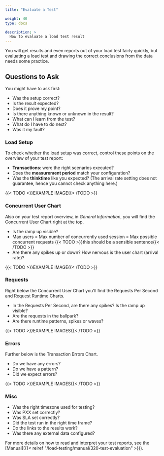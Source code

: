 ```yaml
---
title: "Evaluate a Test"

weight: 40
type: docs

description: >
  How to evaluate a load test result
---
```


You will get results and even reports out of your load test fairly quickly, but evaluating a load test and drawing the correct conclusions from the data needs some practice. 

## Questions to Ask

You might have to ask first:
- Was the setup correct?
- Is the result expected?
- Does it prove my point?
- Is there anything known or unknown in the result?
- What can I learn from the test?
- What do I have to do next?
- Was it my fault?

### Load Setup
To check whether the load setup was correct, control these points on the overview of your test report:
- **Transactions**: were the right scenarios executed?
- Does the **measurement period** match your configuration?
- Was the **thinktime** like you expected?
(The arrival rate setting does not guarantee, hence you cannot check anything here.)

{{< TODO >}}EXAMPLE IMAGE{{< /TODO >}}

### Concurrent User Chart
Also on your test report overview, in *General Information*, you will find the Concurrent User Chart right at the top. 
- Is the ramp up visible?
- Max users = Max number of concurrently used session = Max possible concurrent requests {{< TODO >}}this should be a sensible sentence{{< /TODO >}}
- Are there any spikes up or down? How nervous is the user chart (arrival rate)? 

{{< TODO >}}EXAMPLE IMAGE{{< /TODO >}}

### Requests
Right below the Concurrent User Chart you'll find the Requests Per Second and Request Runtime Charts. 
- In the Requests Per Second, are there any spikes? Is the ramp up visible?
- Are the requests in the ballpark? 
- Are there runtime patterns, spikes or waves?

{{< TODO >}}EXAMPLE IMAGES{{< /TODO >}}

### Errors
Further below is the Transaction Errors Chart.
- Do we have any errors?
- Do we have a pattern?
- Did we expect errors?

{{< TODO >}}EXAMPLE IMAGES{{< /TODO >}}

### Misc
- Was the right timezone used for testing?
- Was PXX set correctly?
- Was SLA set correctly?
- Did the test run in the right time frame?
- Do the links to the results work?
- Was there any external data configured?

For more details on how to read and interpret your test reports, see the [Manual]({{< relref "/load-testing/manual/320-test-evaluation" >}}).





